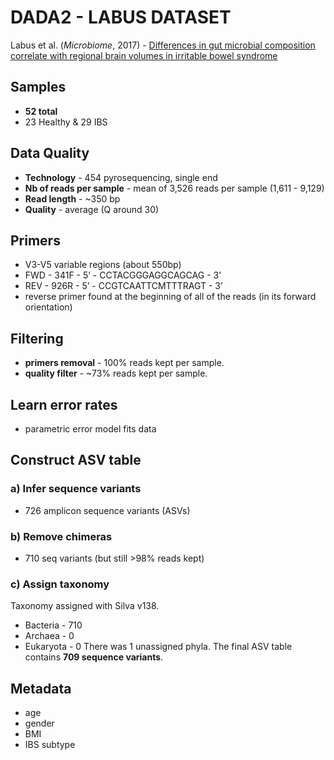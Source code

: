 # DADA2 - LABUS DATASET

Labus et al. (_Microbiome_, 2017) - [Differences in gut microbial composition correlate with regional brain volumes in irritable bowel syndrome][1]

[1]: https://microbiomejournal.biomedcentral.com/articles/10.1186/s40168-017-0260-z


## Samples
- **52 total**
- 23 Healthy & 29 IBS

## Data Quality
- **Technology** - 454 pyrosequencing, single end
- **Nb of reads per sample** - mean of 3,526 reads per sample (1,611 - 9,129)
- **Read length** - ~350 bp
- **Quality** - average (Q around 30)

## Primers
- V3-V5 variable regions (about 550bp)
- FWD - 341F - 5’ - CCTACGGGAGGCAGCAG - 3’
- REV -  926R - 5’ - CCGTCAATTCMTTTRAGT - 3’
- reverse primer found at the beginning of all of the reads (in its forward orientation)

## Filtering
- **primers removal** - 100% reads kept per sample.
- **quality filter** - \~73% reads kept per sample.

## Learn error rates
- parametric error model fits data

## Construct ASV table
### a) Infer sequence variants
- 726 amplicon sequence variants (ASVs)

### b) Remove chimeras
- 710 seq variants (but still >98% reads kept)

### c) Assign taxonomy
Taxonomy assigned with Silva v138.
- Bacteria - 710
- Archaea - 0
- Eukaryota - 0
There was 1 unassigned phyla. The final ASV table contains **709 sequence variants**.

## Metadata
- age
- gender
- BMI
- IBS subtype
